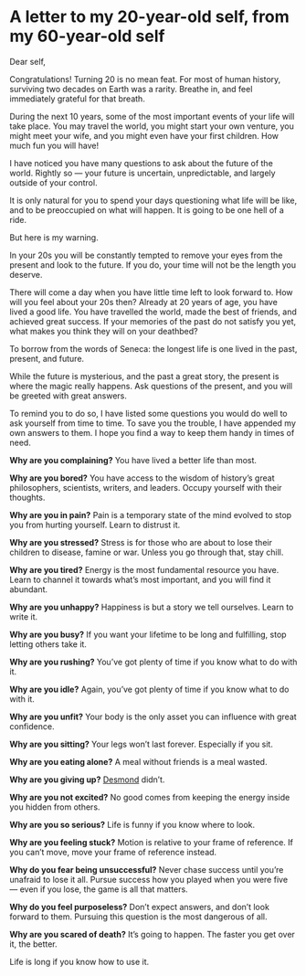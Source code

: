 # A letter to my 20-year-old self, from my 60-year-old self

Dear self,

Congratulations! Turning 20 is no mean feat. For most of human history, surviving two decades on Earth was a rarity. Breathe in, and feel immediately grateful for that breath.

During the next 10 years, some of the most important events of your life will take place. You may travel the world, you might start your own venture, you might meet your wife, and you might even have your first children. How much fun you will have!

I have noticed you have many questions to ask about the future of the world. Rightly so — your future is uncertain, unpredictable, and largely outside of your control.

It is only natural for you to spend your days questioning what life will be like, and to be preoccupied on what will happen. It is going to be one hell of a ride.

But here is my warning.

In your 20s you will be constantly tempted to remove your eyes from the present and look to the future. If you do, your time will not be the length you deserve.

There will come a day when you have little time left to look forward to. How will you feel about your 20s then? Already at 20 years of age, you have lived a good life. You have travelled the world, made the best of friends, and achieved great success. If your memories of the past do not satisfy you yet, what makes you think they will on your deathbed?

To borrow from the words of Seneca: the longest life is one lived in the past, present, and future.

While the future is mysterious, and the past a great story, the present is where the magic really happens. Ask questions of the present, and you will be greeted with great answers.

To remind you to do so, I have listed some questions you would do well to ask yourself from time to time. To save you the trouble, I have appended my own answers to them. I hope you find a way to keep them handy in times of need.

**Why are you complaining?** You have lived a better life than most.

**Why are you bored?** You have access to the wisdom of history’s great philosophers, scientists, writers, and leaders. Occupy yourself with their thoughts.

**Why are you in pain?** Pain is a temporary state of the mind evolved to stop you from hurting yourself. Learn to distrust it.

**Why are you stressed?** Stress is for those who are about to lose their children to disease, famine or war. Unless you go through that, stay chill.

**Why are you tired?** Energy is the most fundamental resource you have. Learn to channel it towards what’s most important, and you will find it abundant.

**Why are you unhappy?** Happiness is but a story we tell ourselves. Learn to write it.

**Why are you busy?** If you want your lifetime to be long and fulfilling, stop letting others take it.

**Why are you rushing?** You’ve got plenty of time if you know what to do with it.

**Why are you idle?** Again, you’ve got plenty of time if you know what to do with it.

**Why are you unfit?** Your body is the only asset you can influence with great confidence.

**Why are you sitting?** Your legs won’t last forever. Especially if you sit.

**Why are you eating alone?** A meal without friends is a meal wasted.

**Why are you giving up?** [Desmond](https://en.wikipedia.org/wiki/Desmond_Doss) didn’t.

**Why are you not excited?** No good comes from keeping the energy inside you hidden from others.

**Why are you so serious?** Life is funny if you know where to look.

**Why are you feeling stuck?** Motion is relative to your frame of reference. If you can’t move, move your frame of reference instead.

**Why do you fear being unsuccessful?** Never chase success until you’re unafraid to lose it all. Pursue success how you played when you were five — even if you lose, the game is all that matters.

**Why do you feel purposeless?** Don’t expect answers, and don’t look forward to them. Pursuing this question is the most dangerous of all.

**Why are you scared of death?** It’s going to happen. The faster you get over it, the better.

Life is long if you know how to use it.
